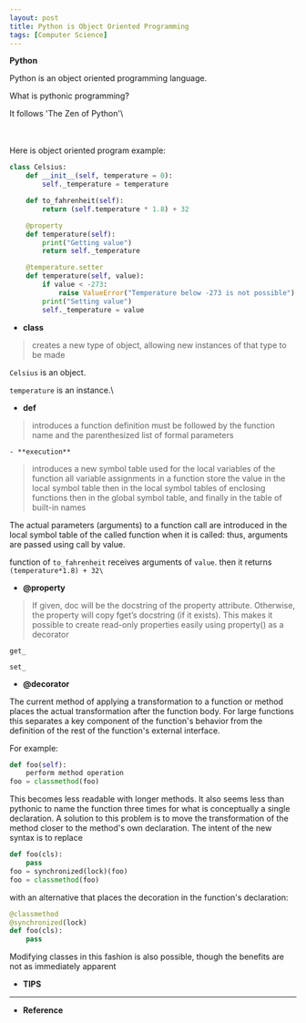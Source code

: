 ```yaml
---
layout: post
title: Python is Object Oriented Programming
tags: [Computer Science]
---
```

**Python**

Python is an object oriented programming language.

What is pythonic programming?

It follows 'The Zen of Python'\


\
\
Here is object oriented program example:

```python
class Celsius:
    def __init__(self, temperature = 0):
        self._temperature = temperature

    def to_fahrenheit(self):
        return (self.temperature * 1.8) + 32

    @property
    def temperature(self):
        print("Getting value")
        return self._temperature

    @temperature.setter
    def temperature(self, value):
        if value < -273:
            raise ValueError("Temperature below -273 is not possible")
        print("Setting value")
        self._temperature = value
```


- **__class__**

> creates a new type of object, allowing new instances of that type to be made

`Celsius` is an object.

`temperature` is an instance.\

- **def**

>introduces a function definition
>must be followed by the function name and the parenthesized list of formal parameters

    - **execution**
>introduces a new symbol table used for the local variables of the function
>all variable assignments in a function store the value in the local symbol table
>then in the local symbol tables of enclosing functions
>then in the global symbol table, and finally in the table of built-in names

The actual parameters (arguments) to a function call are introduced in the local symbol table of the called function when it is called: thus, arguments are passed using call by value.

function of `to_fahrenheit` receives arguments of `value`. then it returns `(temperature*1.8) + 32\`


- **@property**

>If given, doc will be the docstring of the property attribute.
>Otherwise, the property will copy fget’s docstring (if it exists).
>This makes it possible to create read-only properties easily using property() as a decorator

```
get_

set_

```


- **@decorator**


The current method of applying a transformation to a function or method places the actual transformation after the function body. For large functions this separates a key component of the function's behavior from the definition of the rest of the function's external interface.

For example:

```python
def foo(self):
    perform method operation
foo = classmethod(foo)
```

This becomes less readable with longer methods. It also seems less than pythonic to name the function three times for what is conceptually a single declaration. A solution to this problem is to move the transformation of the method closer to the method's own declaration. The intent of the new syntax is to replace

```python
def foo(cls):
    pass
foo = synchronized(lock)(foo)
foo = classmethod(foo)
```
with an alternative that places the decoration in the function's declaration:

```python
@classmethod
@synchronized(lock)
def foo(cls):
    pass
```
Modifying classes in this fashion is also possible, though the benefits are not as immediately apparent



- **TIPS**
>
>
>


***
- **Reference**
